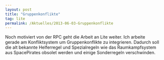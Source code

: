 ```yaml
---
layout: post
title: "Gruppenkonflikte"
tag: lite
permalink: /Aktuelles/2013-06-03-Gruppenkonflikte
---
```



Noch motiviert von der RPC geht die Arbeit an Lite weiter. Ich arbeite gerade am Konfliktsystem um Gruppenkonflikte zu integrieren. Dadurch soll die alt bekannte Helferregel und Spezialregeln wie das Raumkampfsystem aus SpacePirates obsolet werden und einige Sonderregeln verschwinden.


